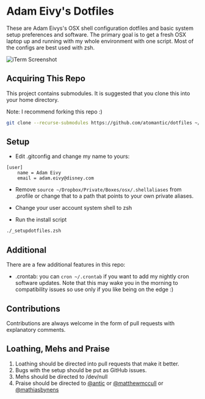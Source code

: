 # Adam Eivy's Dotfiles
These are Adam Eivys's OSX shell configuration dotfiles and basic system setup preferences and software. The primary goal is to get a fresh OSX laptop up and running with my whole environment with one script. Most of the configs are best used with zsh.

![iTerm Screenshot](https://raw.githubusercontent.com/atomantic/dotfiles/master/dotfiles.png)

## Acquiring This Repo
This project contains submodules. It is suggested that you clone this into your home directory.

Note: I recommend forking this repo :)
```bash
git clone --recurse-submodules https://github.com/atomantic/dotfiles ~/.dotfiles
```


## Setup

- Edit .gitconfig and change my name to yours:
```
[user]
	name = Adam Eivy
	email = adam.eivy@disney.com
```
- Remove `source ~/Dropbox/Private/Boxes/osx/.shellaliases` from .profile or change that to a path that points to your own private aliases.

- Change your user account system shell to zsh
- Run the install script
```bash
./_setupdotfiles.zsh
```

## Additional

There are a few additional features in this repo:

- .crontab: you can `cron ~/.crontab` if you want to add my nightly cron software updates. Note that this may wake you in the morning to compatibility issues so use only if you like being on the edge :)

## Contributions
Contributions are always welcome in the form of pull requests with explanatory comments.

## Loathing, Mehs and Praise
1. Loathing should be directed into pull requests that make it better.
2. Bugs with the setup should be put as GitHub issues.
3. Mehs should be directed to /dev/null
4. Praise should be directed to [@antic](http://twitter.com/antic) or [@matthewmccull](http://twitter.com/matthewmccull) or [@mathiasbynens](https://github.com/mathiasbynens/dotfiles)